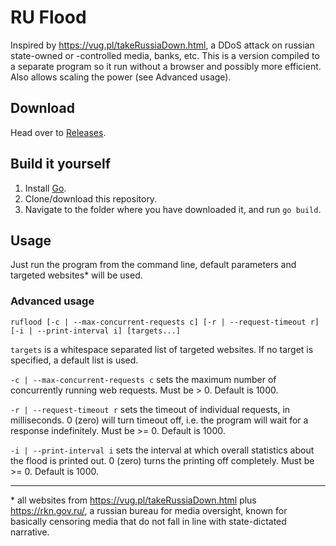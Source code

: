 # RU Flood

Inspired by https://vug.pl/takeRussiaDown.html, a DDoS attack on russian state-owned or -controlled media, banks, etc.
This is a version compiled to a separate program so it run without a browser and possibly more efficient.
Also allows scaling the power (see Advanced usage).

## Download

Head over to [Releases](https://github.com/zegkljan/ruflood/releases).

## Build it yourself

1. Install [Go](https://go.dev/).
2. Clone/download this repository.
3. Navigate to the folder where you have downloaded it, and run `go build`.

## Usage

Just run the program from the command line, default parameters and targeted websites* will be used.

### Advanced usage

```
ruflood [-c | --max-concurrent-requests c] [-r | --request-timeout r] [-i | --print-interval i] [targets...]
```

`targets` is a whitespace separated list of targeted websites. If no target is specified, a default list is used.

`-c | --max-concurrent-requests c` sets the maximum number of concurrently running web requests. Must be > 0. Default is 1000.

`-r | --request-timeout r` sets the timeout of individual requests, in milliseconds. 0 (zero) will turn timeout off, i.e. the program will wait for a response indefinitely. Must be >= 0. Default is 1000.

`-i | --print-interval i` sets the interval at which overall statistics about the flood is printed out. 0 (zero) turns the printing off completely. Must be >= 0. Default is 1000.

---
\* all websites from https://vug.pl/takeRussiaDown.html plus https://rkn.gov.ru/, a russian bureau for media oversight, known for basically censoring media that do not fall in line with state-dictated narrative.